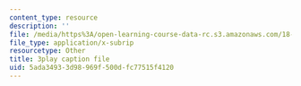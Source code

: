 ```yaml
---
content_type: resource
description: ''
file: /media/https%3A/open-learning-course-data-rc.s3.amazonaws.com/18-086-mathematical-methods-for-engineers-ii-spring-2006/5ada34933d98969f500dfc77515f4120_94nmfDkTL-E.srt
file_type: application/x-subrip
resourcetype: Other
title: 3play caption file
uid: 5ada3493-3d98-969f-500d-fc77515f4120
---
```

